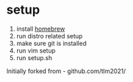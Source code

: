 setup
=====

1. install [homebrew](http://brew.sh/)
1. run distro related setup
2. make sure git is installed
3. run vim setup
4. run setup.sh

Initially forked from - github.com/tlm2021/

